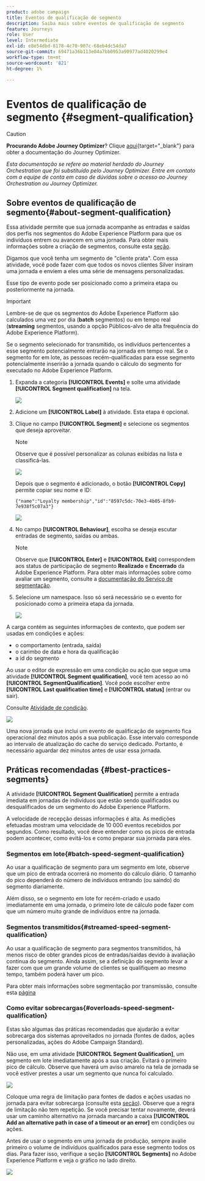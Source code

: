 ```yaml
---
product: adobe campaign
title: Eventos de qualificação de segmento
description: Saiba mais sobre eventos de qualificação de segmento
feature: Journeys
role: User
level: Intermediate
exl-id: e8e54dbd-8178-4c70-907c-68eb4dc54da7
source-git-commit: 69471a36b113e04a7bb0953a90977ad4020299e4
workflow-type: tm+mt
source-wordcount: '821'
ht-degree: 1%

---
```


# Eventos de qualificação de segmento {#segment-qualification}


>[!CAUTION]
>
>**Procurando Adobe Journey Optimizer**? Clique [aqui](https://experienceleague.adobe.com/pt-br/docs/journey-optimizer/using/ajo-home){target="_blank"} para obter a documentação do Journey Optimizer.
>
>
>_Esta documentação se refere ao material herdado do Journey Orchestration que foi substituído pelo Journey Optimizer. Entre em contato com a equipe de conta em caso de dúvidas sobre o acesso ao Journey Orchestration ou Journey Optimizer._



## Sobre eventos de qualificação de segmento{#about-segment-qualification}

Essa atividade permite que sua jornada acompanhe as entradas e saídas dos perfis nos segmentos do Adobe Experience Platform para que os indivíduos entrem ou avancem em uma jornada. Para obter mais informações sobre a criação de segmentos, consulte esta [seção](../segment/about-segments.md).

Digamos que você tenha um segmento de &quot;cliente prata&quot;. Com essa atividade, você pode fazer com que todos os novos clientes Silver insiram uma jornada e enviem a eles uma série de mensagens personalizadas.

Esse tipo de evento pode ser posicionado como a primeira etapa ou posteriormente na jornada.

>[!IMPORTANT]
>
>Lembre-se de que os segmentos do Adobe Experience Platform são calculados uma vez por dia (**batch** segmentos) ou em tempo real (**streaming** segmentos, usando a opção Públicos-alvo de alta frequência do Adobe Experience Platform).
>
>Se o segmento selecionado for transmitido, os indivíduos pertencentes a esse segmento potencialmente entrarão na jornada em tempo real. Se o segmento for em lote, as pessoas recém-qualificadas para esse segmento potencialmente inserirão a jornada quando o cálculo do segmento for executado no Adobe Experience Platform.


1. Expanda a categoria **[!UICONTROL Events]** e solte uma atividade **[!UICONTROL Segment qualification]** na tela.

   ![](../assets/segment5.png)

1. Adicione um **[!UICONTROL Label]** à atividade. Esta etapa é opcional.

1. Clique no campo **[!UICONTROL Segment]** e selecione os segmentos que deseja aproveitar.

   >[!NOTE]
   >
   >Observe que é possível personalizar as colunas exibidas na lista e classificá-las.

   ![](../assets/segment6.png)

   Depois que o segmento é adicionado, o botão **[!UICONTROL Copy]** permite copiar seu nome e ID:

   `{"name":"Loyalty membership","id":"8597c5dc-70e3-4b05-8fb9-7e938f5c07a3"}`

   ![](../assets/segment-copy.png)

1. No campo **[!UICONTROL Behaviour]**, escolha se deseja escutar entradas de segmento, saídas ou ambas.

   >[!NOTE]
   >
   >Observe que **[!UICONTROL Enter]** e **[!UICONTROL Exit]** correspondem aos status de participação de segmento **Realizado** e **Encerrado** da Adobe Experience Platform. Para obter mais informações sobre como avaliar um segmento, consulte a [documentação do Serviço de segmentação](https://experienceleague.adobe.com/docs/experience-platform/segmentation/tutorials/evaluate-a-segment.html?lang=en#interpret-segment-results).

1. Selecione um namespace. Isso só será necessário se o evento for posicionado como a primeira etapa da jornada.

   ![](../assets/segment7.png)

A carga contém as seguintes informações de contexto, que podem ser usadas em condições e ações:

* o comportamento (entrada, saída)
* o carimbo de data e hora da qualificação
* a id do segmento

Ao usar o editor de expressão em uma condição ou ação que segue uma atividade **[!UICONTROL Segment qualification]**, você tem acesso ao nó **[!UICONTROL SegmentQualification]**. Você pode escolher entre **[!UICONTROL Last qualification time]** e **[!UICONTROL status]** (entrar ou sair).

Consulte [Atividade de condição](../building-journeys/condition-activity.md#about_condition).

![](../assets/segment8.png)

Uma nova jornada que inclui um evento de qualificação de segmento fica operacional dez minutos após a sua publicação. Esse intervalo corresponde ao intervalo de atualização do cache do serviço dedicado. Portanto, é necessário aguardar dez minutos antes de usar essa jornada.

## Práticas recomendadas {#best-practices-segments}

A atividade **[!UICONTROL Segment Qualification]** permite a entrada imediata em jornadas de indivíduos que estão sendo qualificados ou desqualificados de um segmento do Adobe Experience Platform.

A velocidade de recepção dessas informações é alta. As medições efetuadas mostram uma velocidade de 10 000 eventos recebidos por segundos. Como resultado, você deve entender como os picos de entrada podem acontecer, como evitá-los e como preparar sua jornada para eles.

### Segmentos em lote{#batch-speed-segment-qualification}

Ao usar a qualificação de segmento para um segmento em lote, observe que um pico de entrada ocorrerá no momento do cálculo diário. O tamanho do pico dependerá do número de indivíduos entrando (ou saindo) do segmento diariamente.

Além disso, se o segmento em lote for recém-criado e usado imediatamente em uma jornada, o primeiro lote de cálculo pode fazer com que um número muito grande de indivíduos entre na jornada.

### Segmentos transmitidos{#streamed-speed-segment-qualification}

Ao usar a qualificação de segmento para segmentos transmitidos, há menos risco de obter grandes picos de entradas/saídas devido à avaliação contínua do segmento. Ainda assim, se a definição do segmento levar a fazer com que um grande volume de clientes se qualifiquem ao mesmo tempo, também poderá haver um pico.

Para obter mais informações sobre segmentação por transmissão, consulte esta [página](https://experienceleague.adobe.com/docs/experience-platform/segmentation/api/streaming-segmentation.html#api)

### Como evitar sobrecargas{#overloads-speed-segment-qualification}

Estas são algumas das práticas recomendadas que ajudarão a evitar sobrecarga dos sistemas aproveitados no jornada (fontes de dados, ações personalizadas, ações do Adobe Campaign Standard).

Não use, em uma atividade **[!UICONTROL Segment Qualification]**, um segmento em lote imediatamente após a sua criação. Evitará o primeiro pico de cálculo. Observe que haverá um aviso amarelo na tela de jornada se você estiver prestes a usar um segmento que nunca foi calculado.

![](../assets/segment-error.png)

Coloque uma regra de limitação para fontes de dados e ações usadas no jornada para evitar sobrecarga (consulte esta [seção](../api/capping.md)). Observe que a regra de limitação não tem repetição. Se você precisar tentar novamente, deverá usar um caminho alternativo na jornada marcando a caixa **[!UICONTROL Add an alternative path in case of a timeout or an error]** em condições ou ações.

Antes de usar o segmento em uma jornada de produção, sempre avalie primeiro o volume de indivíduos qualificados para esse segmento todos os dias. Para fazer isso, verifique a seção **[!UICONTROL Segments]** no Adobe Experience Platform e veja o gráfico no lado direito.

![](../assets/segment-overload.png)
